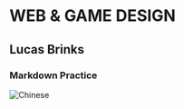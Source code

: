 # WEB & GAME DESIGN
## Lucas Brinks
### Markdown Practice
![Chinese](https://drive.google.com/file/d/1_km5o3PmxZFJ9ORNmgDnjf6ccKSngmr-/view)
